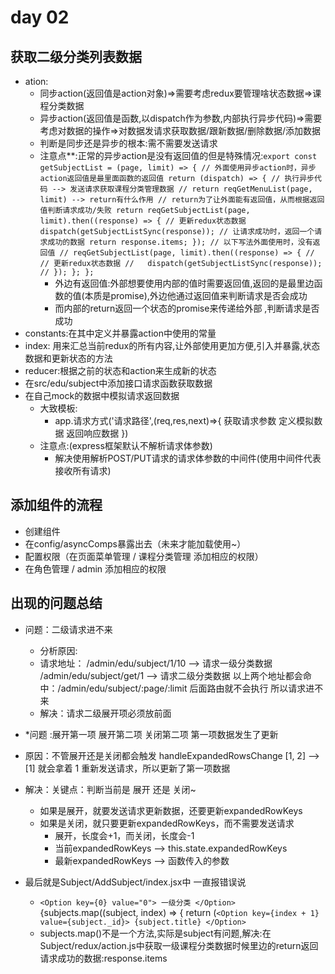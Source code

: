 # day 02

## 获取二级分类列表数据

- ation:
  - 同步action(返回值是action对象)=>需要考虑redux要管理啥状态数据=>课程分类数据
  - 异步action(返回值是函数,以dispatch作为参数,内部执行异步代码)=>需要考虑对数据的操作=>对数据发请求获取数据/跟新数据/删除数据/添加数据
  - 判断是同步还是异步的根本:需不需要发送请求
  - 注意点**:正常的异步action是没有返回值的但是特殊情况:`export const getSubjectList = (page, limit) => {
  // 外面使用异步action时，异步action返回值是最里面函数的返回值
  return (dispatch) => {
    // 执行异步代码 --> 发送请求获取课程分类管理数据
    // return reqGetMenuList(page, limit) --> return有什么作用
    // return为了让外面能有返回值，从而根据返回值判断请求成功/失败
    return reqGetSubjectList(page, limit).then((response) => {
      // 更新redux状态数据
      dispatch(getSubjectListSync(response));
      // 让请求成功时，返回一个请求成功的数据
      return response.items;
    });
    // 以下写法外面使用时，没有返回值
    // reqGetSubjectList(page, limit).then((response) => {
    //   // 更新redux状态数据
    //   dispatch(getSubjectListSync(response));
    // });
  };
};`
    - 外边有返回值:外部想要使用内部的值时需要返回值,返回的是最里边函数的值(本质是promise),外边他通过返回值来判断请求是否会成功
    - 而内部的return返回一个状态的promise来传递给外部 ,判断请求是否成功
- constants:在其中定义并暴露action中使用的常量
- index: 用来汇总当前redux的所有内容,让外部使用更加方便,引入并暴露,状态数据和更新状态的方法
- reducer:根据之前的状态和action来生成新的状态
- 在src/edu/subject中添加接口请求函数获取数据
- 在自己mock的数据中模拟请求返回数据
  - 大致模板:
    - app.请求方式('请求路径',(req,res,next)=>{
      获取请求参数
      定义模拟数据
      返回响应数据
     }) 
  - 注意点:(express框架默认不解析请求体参数)
    - 解决使用解析POST/PUT请求的请求体参数的中间件(使用中间件代表接收所有请求)

## 添加组件的流程

- 创建组件
- 在config/asyncComps暴露出去（未来才能加载使用~）
- 配置权限（在页面菜单管理 / 课程分类管理 添加相应的权限）
- 在角色管理 / admin 添加相应的权限

## 出现的问题总结

- 问题：二级请求进不来
  - 分析原因:
  - 请求地址：
      /admin/edu/subject/1/10 --> 请求一级分类数据
      /admin/edu/subject/get/1 --> 请求二级分类数据
      以上两个地址都会命中：/admin/edu/subject/:page/:limit 后面路由就不会执行
      所以请求进不来
  - 解决：请求二级展开项必须放前面
- *问题 :展开第一项 展开第二项 关闭第二项 第一项数据发生了更新
- 原因：不管展开还是关闭都会触发 handleExpandedRowsChange
        [1, 2] --> [1] 就会拿着 1 重新发送请求，所以更新了第一项数据
- 解决：关键点：判断当前是 展开 还是 关闭~
  - 如果是展开，就要发送请求更新数据，还要更新expandedRowKeys
  - 如果是关闭，就只要更新expandedRowKeys，而不需要发送请求
    - 展开，长度会+1，而关闭，长度会-1
    - 当前expandedRowKeys --> this.state.expandedRowKeys
    - 最新expandedRowKeys --> 函数传入的参数

- 最后就是Subject/AddSubject/index.jsx中 一直报错误说
  - `<Option key={0} value="0">
              一级分类
            </Option>`
            {subjects.map((subject, index) => {
              return (`<Option key={index + 1} value={subject._id}>
                  {subject.title}
                </Option>`
  - subjects.map()不是一个方法,实际是subject有问题,解决:在Subject/redux/action.js中获取一级课程分类数据时候里边的return返回请求成功的数据:response.items
